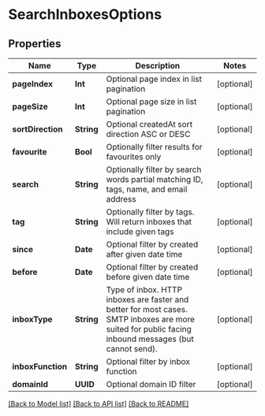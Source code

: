 # SearchInboxesOptions

## Properties
Name | Type | Description | Notes
------------ | ------------- | ------------- | -------------
**pageIndex** | **Int** | Optional page index in list pagination | [optional] 
**pageSize** | **Int** | Optional page size in list pagination | [optional] 
**sortDirection** | **String** | Optional createdAt sort direction ASC or DESC | [optional] 
**favourite** | **Bool** | Optionally filter results for favourites only | [optional] 
**search** | **String** | Optionally filter by search words partial matching ID, tags, name, and email address | [optional] 
**tag** | **String** | Optionally filter by tags. Will return inboxes that include given tags | [optional] 
**since** | **Date** | Optional filter by created after given date time | [optional] 
**before** | **Date** | Optional filter by created before given date time | [optional] 
**inboxType** | **String** | Type of inbox. HTTP inboxes are faster and better for most cases. SMTP inboxes are more suited for public facing inbound messages (but cannot send). | [optional] 
**inboxFunction** | **String** | Optional filter by inbox function | [optional] 
**domainId** | **UUID** | Optional domain ID filter | [optional] 

[[Back to Model list]](../README#documentation-for-models) [[Back to API list]](../README#documentation-for-api-endpoints) [[Back to README]](../README)


